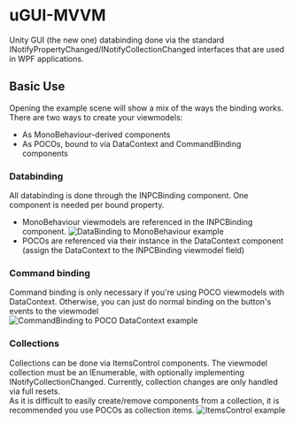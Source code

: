 # uGUI-MVVM
Unity GUI (the new one) databinding done via the standard INotifyPropertyChanged/INotifyCollectionChanged interfaces that are used in WPF applications.

## Basic Use
Opening the example scene will show a mix of the ways the binding works.  There are two ways to create your viewmodels:
 - As MonoBehaviour-derived components
 - As POCOs, bound to via DataContext and CommandBinding components

### Databinding
 All databinding is done through the INPCBinding component.  One component is needed per bound property.
 - MonoBehaviour viewmodels are referenced in the INPCBinding component. ![DataBinding to MonoBehaviour example](http://i.imgur.com/lrtqkIB.png)
 - POCOs are referenced via their instance in the DataContext component (assign the DataContext to the INPCBinding viewmodel field)

### Command binding
 Command binding is only necessary if you're using POCO viewmodels with DataContext. Otherwise, you can just do normal binding on the button's events to the viewmodel ![CommandBinding to POCO DataContext example](http://i.imgur.com/Emx3c45.png)

### Collections  
  Collections can be done via ItemsControl components. The viewmodel collection must be an IEnumerable, with optionally implementing INotifyCollectionChanged.  Currently, collection changes are only handled via full resets.  
  As it is difficult to easily create/remove components from a collection, it is recommended you use POCOs as collection items. ![ItemsControl example](http://i.imgur.com/hQcMymS.png)
